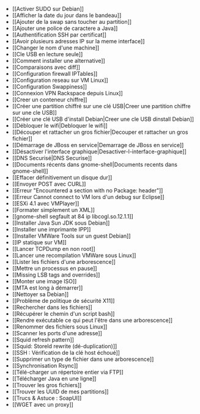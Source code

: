 * [[Activer SUDO sur Debian]]
* [[Afficher la date du jour dans le bandeau]]
* [[Ajouter de la swap sans toucher au partition]]
* [[Ajouter une police de caractere a Java]]
* [[Authentification SSH par certificat]]
* [[Avoir plusieurs adresses IP sur la meme interface]]
* [[Changer le nom d'une machine]]
* [[Cle USB en lecture seule]]
* [[Comment installer une alternative]]
* [[Comparaisons avec diff]]
* [[Configuration firewall IPTables]]
* [[Configuration reseau sur VM Linux]]
* [[Configuration Swappiness]]
* [[Connexion VPN Rackspace depuis Linux]]
* [[Creer un conteneur chiffre]]
* [[Créer une partition chiffré sur une clé USB|Creer une partition chiffre sur une cle USB]]
* [[Créer une clé USB d'install Debian|Creer une cle USB dinstall Debian]]
* [[Débloquer le wifi|Debloquer le wifi]]
* [[Découper et rattacher un gros fichier|Decouper et rattacher un gros fichier]]
* [[Démarrage de JBoss en service|Demarrage de JBoss en service]]
* [[Désactiver l'interface graphique|Desactiver-l-interface-graphique]]
* [[DNS Securisé|DNS Securise]]
* [[Documents récents dans gnome-shell|Documents recents dans gnome-shell]]
* [[Effacer définitivement un disque dur]]
* [[Envoyer POST avec CURL]]
* [[Erreur "Encountered a section with no Package: header"]]
* [[Erreur Cannot connect to VM lors d'un debug sur Eclipse]]
* [[ESXi 4.1 avec VMPlayer]]
* [[Formater simplement un XML]]
* [[gnome-shell segfault at 84 ip libcogl.so.12.1.1]]
* [[Installer Java Sun JDK sous Debian]]
* [[Installer une imprimante IPP]]
* [[Installer VMWare Tools sur un guest Debian]]
* [[IP statique sur VM]]
* [[Lancer TCPDump en non root]]
* [[Lancer une recompilation VMWare sous Linux]]
* [[Lister les fichiers d'une arborescence]]
* [[Mettre un processus en pause]]
* [[Missing LSB tags and overrides]]
* [[Monter une image ISO]]
* [[MTA est long à démarrer]]
* [[Nettoyer sa Debian]]
* [[Problème de politique de sécurité X11]]
* [[Rechercher dans les fichiers]]
* [[Récupérer le chemin d'un script bash]]
* [[Rendre exécutable ce qui peut l'être dans une arborescence]]
* [[Renommer des fichiers sous Linux]]
* [[Scanner les ports d'une adresse]]
* [[Squid refresh pattern]]
* [[Squid: StoreId rewrite (dé-duplication)]]
* [[SSH : Vérification de la clé host échoué]]
* [[Supprimer un type de fichier dans une arborescence]]
* [[Synchronisation Rsync]]
* [[Télé-charger un répertoire entier via FTP]]
* [[Télécharger Java en une ligne]]
* [[Trouver les gros fichiers]]
* [[Trouver les UUID de mes partitions]]
* [[Trucs & Astuce : SoapUI]]
* [[WGET avec un proxy]]
